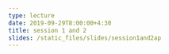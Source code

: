 ```yaml
---
type: lecture
date: 2019-09-29T8:00:00+4:30
title: session 1 and 2
slides: /static_files/slides/session1and2ap
---
```

